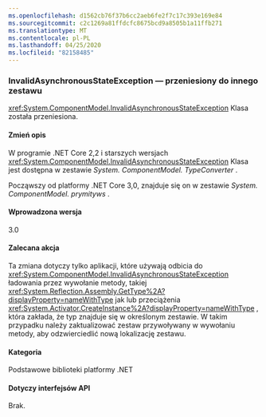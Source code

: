 ```yaml
---
ms.openlocfilehash: d1562cb76f37b6cc2aeb6fe2f7c17c393e169e84
ms.sourcegitcommit: c2c1269a81ffdcfc8675bcd9a8505b1a11ffb271
ms.translationtype: MT
ms.contentlocale: pl-PL
ms.lasthandoff: 04/25/2020
ms.locfileid: "82158485"
---
```

### <a name="invalidasynchronousstateexception-moved-to-another-assembly"></a>InvalidAsynchronousStateException — przeniesiony do innego zestawu

<xref:System.ComponentModel.InvalidAsynchronousStateException> Klasa została przeniesiona.

#### <a name="change-description"></a>Zmień opis

W programie .NET Core 2,2 i starszych wersjach <xref:System.ComponentModel.InvalidAsynchronousStateException> Klasa jest dostępna w zestawie *System. ComponentModel. TypeConverter* .

Począwszy od platformy .NET Core 3,0, znajduje się on w zestawie *System. ComponentModel. prymityws* .

#### <a name="version-introduced"></a>Wprowadzona wersja

3.0

#### <a name="recommended-action"></a>Zalecana akcja

Ta zmiana dotyczy tylko aplikacji, które używają odbicia do <xref:System.ComponentModel.InvalidAsynchronousStateException> ładowania przez wywołanie metody, takiej <xref:System.Reflection.Assembly.GetType%2A?displayProperty=nameWithType> jak lub przeciążenia <xref:System.Activator.CreateInstance%2A?displayProperty=nameWithType> , która zakłada, że typ znajduje się w określonym zestawie. W takim przypadku należy zaktualizować zestaw przywoływany w wywołaniu metody, aby odzwierciedlić nową lokalizację zestawu.

#### <a name="category"></a>Kategoria

Podstawowe biblioteki platformy .NET

#### <a name="affected-apis"></a>Dotyczy interfejsów API

Brak.

<!--

### Affected APIs

- Not detectable via API analysis

-->
